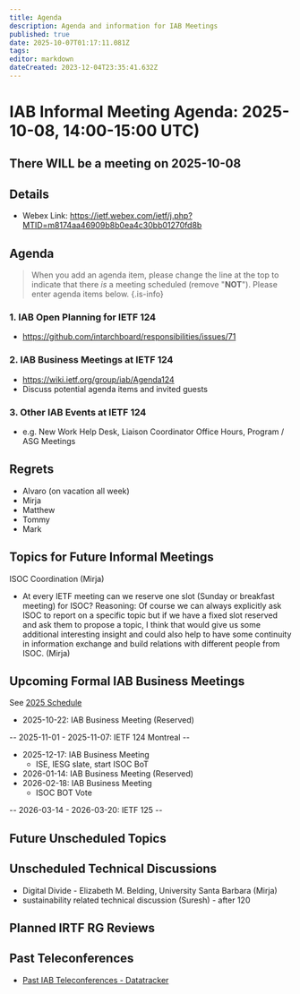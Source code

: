 ```yaml
---
title: Agenda
description: Agenda and information for IAB Meetings
published: true
date: 2025-10-07T01:17:11.081Z
tags: 
editor: markdown
dateCreated: 2023-12-04T23:35:41.632Z
---
```


# IAB Informal Meeting Agenda: 2025-10-08, 14:00-15:00 UTC)

## There WILL be a meeting on 2025-10-08

## Details

* Webex Link: https://ietf.webex.com/ietf/j.php?MTID=m8174aa46909b8b0ea4c30bb01270fd8b


## Agenda

> When you add an agenda item, please change the line at the top to indicate that there *is* a meeting scheduled (remove "**NOT**"). Please enter agenda items below.
{.is-info}

### 1. IAB Open Planning for IETF 124
 - https://github.com/intarchboard/responsibilities/issues/71

### 2. IAB Business Meetings at IETF 124
 - https://wiki.ietf.org/group/iab/Agenda124
- Discuss potential agenda items and invited guests

### 3. Other IAB Events at IETF 124 

- e.g. New Work Help Desk, Liaison Coordinator Office Hours, Program / ASG Meetings


## Regrets
 - Alvaro (on vacation all week)
 - Mirja
 - Matthew
 - Tommy
 - Mark


## Topics for Future Informal Meetings

ISOC Coordination (Mirja)

- At every IETF meeting can we reserve one slot (Sunday or breakfast meeting) for ISOC? Reasoning: Of course we can always explicitly ask ISOC to report on a specific topic but if we have a fixed slot reserved and ask them to propose a topic, I think that would give us some additional interesting insight and could also help to have some continuity in information exchange and build relations with different people from ISOC. (Mirja)


## Upcoming Formal IAB Business Meetings

See [2025 Schedule](https://wiki.ietf.org/group/iab/2025_Schedule)

- 2025-10-22: IAB Business Meeting (Reserved)

-- 2025-11-01 - 2025-11-07: IETF 124 Montreal --

- 2025-12-17: IAB Business Meeting
    - ISE, IESG slate, start ISOC BoT
- 2026-01-14: IAB Business Meeting (Reserved)
- 2026-02-18: IAB Business Meeting 
    - ISOC BOT Vote
    
-- 2026-03-14 - 2026-03-20: IETF 125 --

## Future Unscheduled Topics 


## Unscheduled Technical Discussions

* Digital Divide - Elizabeth M. Belding, University Santa Barbara (Mirja)
* sustainability related technical discussion (Suresh) - after 120


## Planned IRTF RG Reviews 

## Past Teleconferences 

* [Past IAB Teleconferences - Datatracker](https://datatracker.ietf.org/group/iab/meetings/)


<!--
### Alternate Zoom info:

* [Zoom link](https://ietf.zoom.us/j/2649121587?pwd=dVJXTHRoQ2RqeE5tY2huWFFDdTFpdz09)
* Passcode: 1234
-->

